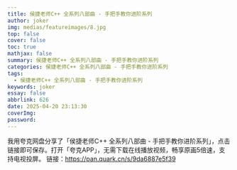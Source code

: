 ```yaml
---
title: 侯捷老师C++ 全系列八部曲 - 手把手教你进阶系列
author: joker
img: medias/featureimages/8.jpg
top: false
cover: false
toc: true
mathjax: false
summary: 侯捷老师C++ 全系列八部曲 - 手把手教你进阶系列
categories: 侯捷老师C++ 全系列八部曲 - 手把手教你进阶系列
tags:
  - 侯捷老师C++ 全系列八部曲 - 手把手教你进阶系列
keywords: joker
essay: false
abbrlink: 626
date: 2025-04-20 23:13:30
coverImg:
password:
---
```


我用夸克网盘分享了「侯捷老师C++ 全系列八部曲 - 手把手教你进阶系列」，点击链接即可保存。打开「夸克APP」，无需下载在线播放视频，畅享原画5倍速，支持电视投屏。
链接：https://pan.quark.cn/s/9da6887e5f39
